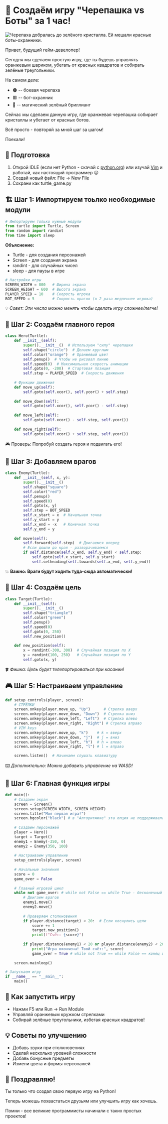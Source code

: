 # 🐢 Создаём игру "Черепашка vs Боты" за 1 час!

![Черепаха добралась до зелёного кристалла. Ей мешали красные боты-охранники.](img/turtle_game.png "Turtle Game")

Привет, будущий гейм-девелопер! 

Сегодня мы сделаем простую игру, где ты будешь управлять оранжевым шариком, убегать от красных квадратов и собирать зелёные треугольники. 

На самом деле:

- 🟠 -- боевая черепаха
- 🟥 -- бот-охранник
- 💚 -- магический зелёный бриллиант

Сейчас мы сделаем данную игру, где оранжевая черепашка собирает кристаллы и убегает от красных ботов.

Всё просто - повторяй за мной шаг за шагом!

Поехали!

## 🔧 Подготовка

1. Открой IDLE (если нет Python - скачай с [python.org](https://python.org)) или изучай [Vim](https://www.youtube.com/watch?v=d8XtNXutVto) и работай, как настоящий программер 😉
1. Создай новый файл: File → New File
1. Сохрани как turtle_game.py

## 🏗️ Шаг 1: Импортируем тоьлко необходимые модули

```Python
# Импортируем только нужные модули
from turtle import Turtle, Screen
from random import randint
from time import sleep
```
**Объяснение:**

- Turtle - для создания персонажей
- Screen - для создания экрана
- randint - для случайных чисел
- sleep - для паузы в игре

```Python
# Настройки игры
SCREEN_WIDTH = 800   # Ширина экрана
SCREEN_HEIGHT = 600  # Высота экрана
PLAYER_SPEED = 10    # Скорость игрока
BOT_SPEED = 5        # Скорость врагов (в 2 раза медленнее игрока)
```

💡 *Совет: Эти числа можно менять чтобы сделать игру сложнее/легче!*

## 🧩 Шаг 2: Создаём главного героя

```Python
class Hero(Turtle):
    def __init__(self):
        super().__init__()  # Используем "силу" черепашки
        self.shape("circle")  # Делаем круглым
        self.color("orange")  # Оранжевый цвет
        self.penup()  # Чтобы не рисовал линию
        self.speed(0)  # Максимальная скорость анимации
        self.goto(0, -200)  # Стартовая позиция
        self.step = PLAYER_SPEED  # Скорость движения
    
    # Функции движения
    def move_up(self):
        self.goto(self.xcor(), self.ycor() + self.step)
    
    def move_down(self):
        self.goto(self.xcor(), self.ycor() - self.step)
    
    def move_left(self):
        self.goto(self.xcor() - self.step, self.ycor())
    
    def move_right(self):
        self.goto(self.xcor() + self.step, self.ycor())
```

🎮 Проверь: Попробуй создать героя и подвигать его!

## 👾 Шаг 3: Добавляем врагов

```Python
class Enemy(Turtle):
    def __init__(self, x, y):
        super().__init__()
        self.shape("square")
        self.color("red")
        self.penup()
        self.speed(0)
        self.goto(x, y)
        self.step = BOT_SPEED
        self.x_start = x  # Начальная точка
        self.y_start = y
        self.x_end = -x   # Конечная точка
        self.y_end = y
    
    def move(self):
        self.forward(self.step)  # Двигаемся вперед
        # Если дошли до края - разворачиваемся
        if self.distance(self.x_end, self.y_end) < self.step:
            self.goto(self.x_start, self.y_start)
            self.setheading(self.towards(self.x_end, self.y_end))
```

💥 **Важно: Враги будут ходить туда-сюда автоматически!**

## 🎯 Шаг 4: Создаём цель

```Python
class Target(Turtle):
    def __init__(self):
        super().__init__()
        self.shape("triangle")
        self.color("green")
        self.penup()
        self.speed(0)
        self.goto(0, 250)
        self.new_position()
    
    def new_position(self):
        x = randint(-300, 300)  # Случайная позиция по X
        y = randint(100, 250)   # Случайная позиция по Y
        self.goto(x, y)
```

🍀 *Фишка: Цель будет телепортироваться при касании!*

## 🎮 Шаг 5: Настраиваем управление

```Python
def setup_controls(player, screen):
    # СТРЕЛКИ
    screen.onkey(player.move_up, "Up")      # Стрелка вверх
    screen.onkey(player.move_down, "Down")  # Стрелка вниз
    screen.onkey(player.move_left, "Left")  # Стрелка влево
    screen.onkey(player.move_right, "Right") # Стрелка вправо
    # VIM keys
    screen.onkey(player.move_up, "k")    # k = вверх
    screen.onkey(player.move_down, "j")  # j = вниз
    screen.onkey(player.move_left, "h")  # h = влево
    screen.onkey(player.move_right, "l") # l = вправо

    screen.listen()  # Начинаем слушать клавиатуру
```

⌨️ *Дополнительно: Можно добавить управление на WASD!*

## 🏁 Шаг 6: Главная функция игры

```Python
def main():
    # Создаем экран
    screen = Screen()
    screen.setup(SCREEN_WIDTH, SCREEN_HEIGHT)
    screen.title("Моя первая игра!")
    screen.bgcolor("black") # в "Алгоритмике" эта опция не поддерживалась. Можно закомментить.
    
    # Создаем персонажей
    player = Hero()
    target = Target()
    enemy1 = Enemy(-350, 0)
    enemy2 = Enemy(350, 100)
    
    # Настраиваем управление
    setup_controls(player, screen)
    
    # Начальные значения
    score = 0
    game_over = False
    
    # Главный игровой цикл
    while not game_over: # while not False == while True - бесконечный до изменения значения
        # Двигаем врагов
        enemy1.move()
        enemy2.move()
        
        # Проверяем столкновения
        if player.distance(target) < 20:  # Если коснулись цели
            score += 1
            target.new_position()
            print(f"Счёт: {score}")
            
        if player.distance(enemy1) < 20 or player.distance(enemy2) < 20:
            print("Игра окончена! Твой счёт:", score)
            game_over = True # while not True == while False == конец цикла и игры
    
    screen.mainloop()

# Запускаем игру
if __name__ == "__main__":
    main()
```

## 🚀 Как запустить игру

- Нажми F5 или Run → Run Module
- Управляй оранжевым кружком стрелками
- Собирай зелёные треугольники, избегая красных квадратов!

## 💡 Советы по улучшению

- Добавь звуки при столкновениях
- Сделай несколько уровней сложности
- Добавь бонусные предметы
- Измени цвета и формы персонажей

## 🎉 Поздравляю!

Ты только что создал свою первую игру на Python!

Теперь можешь похвастаться друзьям или улучшить игру как хочешь.

Помни - все великие программисты начинали с таких простых проектов!
